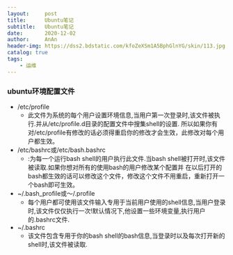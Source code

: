 ```yaml
---
layout:     post
title:      Ubuntu笔记
subtitle:   Ubuntu笔记
date:       2020-12-02
author:     AnAn
header-img: https://dss2.bdstatic.com/kfoZeXSm1A5BphGlnYG/skin/113.jpg
catalog: true
tags:
    - 运维
---
```

### ubuntu环境配置文件
- /etc/profile
  - 此文件为系统的每个用户设置环境信息,当用户第一次登录时,该文件被执行.并从/etc/profile.d目录的配置文件中搜集shell的设置.
  所以如果你有对/etc/profile有修改的话必须得重启你的修改才会生效，此修改对每个用户都生效。
- /etc/bashrc或/etc/bash.bashrc
  - :为每一个运行bash shell的用户执行此文件.当bash shell被打开时,该文件被读取.如果你想对所有的使用bash的用户修改某个配置并
  在以后打开的bash都生效的话可以修改这个文件，修改这个文件不用重启，重新打开一个bash即可生效。
- ~/.bash_profile或～/.profile
  - 每个用户都可使用该文件输入专用于当前用户使用的shell信息,当用户登录时,该文件仅仅执行一次!默认情况下,他设置一些环境变量,执行用户的.bashrc文件.
- ~/.bashrc
  - 该文件包含专用于你的bash shell的bash信息,当登录时以及每次打开新的shell时,该文件被读取.
